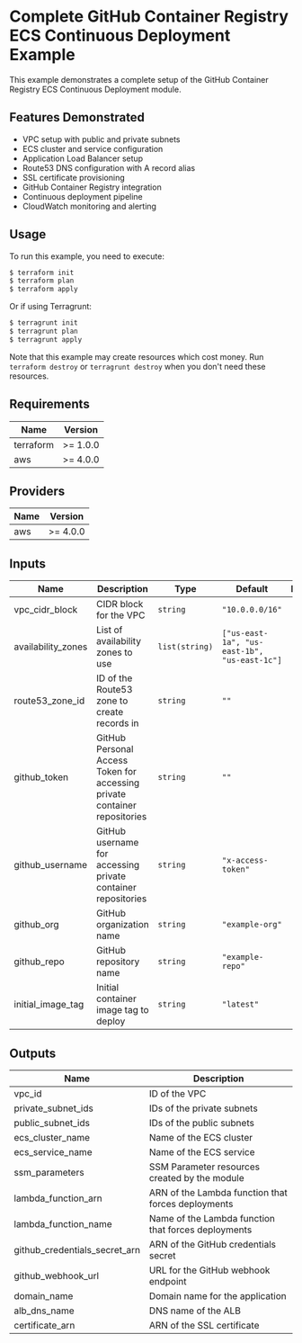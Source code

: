 # Complete GitHub Container Registry ECS Continuous Deployment Example

This example demonstrates a complete setup of the GitHub Container Registry ECS Continuous Deployment module.

## Features Demonstrated

- VPC setup with public and private subnets
- ECS cluster and service configuration
- Application Load Balancer setup
- Route53 DNS configuration with A record alias
- SSL certificate provisioning
- GitHub Container Registry integration
- Continuous deployment pipeline
- CloudWatch monitoring and alerting

## Usage

To run this example, you need to execute:

```bash
$ terraform init
$ terraform plan
$ terraform apply
```

Or if using Terragrunt:

```bash
$ terragrunt init
$ terragrunt plan
$ terragrunt apply
```

Note that this example may create resources which cost money. Run `terraform destroy` or `terragrunt destroy` when you don't need these resources.

## Requirements

| Name | Version |
|------|---------|
| terraform | >= 1.0.0 |
| aws | >= 4.0.0 |

## Providers

| Name | Version |
|------|---------|
| aws | >= 4.0.0 |

## Inputs

| Name | Description | Type | Default | Required |
|------|-------------|------|---------|:--------:|
| vpc_cidr_block | CIDR block for the VPC | `string` | `"10.0.0.0/16"` | no |
| availability_zones | List of availability zones to use | `list(string)` | `["us-east-1a", "us-east-1b", "us-east-1c"]` | no |
| route53_zone_id | ID of the Route53 zone to create records in | `string` | `""` | yes |
| github_token | GitHub Personal Access Token for accessing private container repositories | `string` | `""` | yes |
| github_username | GitHub username for accessing private container repositories | `string` | `"x-access-token"` | no |
| github_org | GitHub organization name | `string` | `"example-org"` | no |
| github_repo | GitHub repository name | `string` | `"example-repo"` | no |
| initial_image_tag | Initial container image tag to deploy | `string` | `"latest"` | no |

## Outputs

| Name | Description |
|------|-------------|
| vpc_id | ID of the VPC |
| private_subnet_ids | IDs of the private subnets |
| public_subnet_ids | IDs of the public subnets |
| ecs_cluster_name | Name of the ECS cluster |
| ecs_service_name | Name of the ECS service |
| ssm_parameters | SSM Parameter resources created by the module |
| lambda_function_arn | ARN of the Lambda function that forces deployments |
| lambda_function_name | Name of the Lambda function that forces deployments |
| github_credentials_secret_arn | ARN of the GitHub credentials secret |
| github_webhook_url | URL for the GitHub webhook endpoint |
| domain_name | Domain name for the application |
| alb_dns_name | DNS name of the ALB |
| certificate_arn | ARN of the SSL certificate |
